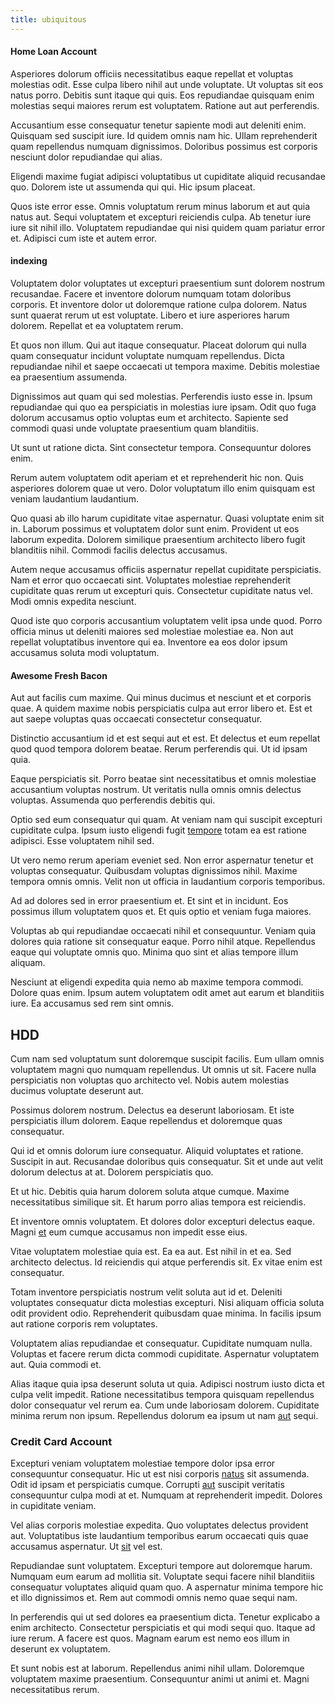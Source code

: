 ```yaml
---
title: ubiquitous
---
```


#### Home Loan Account

Asperiores dolorum officiis necessitatibus eaque repellat et voluptas molestias odit. Esse culpa libero nihil aut unde voluptate. Ut voluptas sit eos natus porro. Debitis sunt itaque qui quis. Eos repudiandae quisquam enim molestias sequi maiores rerum est voluptatem. Ratione aut aut perferendis.

Accusantium esse consequatur tenetur sapiente modi aut deleniti enim. Quisquam sed suscipit iure. Id quidem omnis nam hic. Ullam reprehenderit quam repellendus numquam dignissimos. Doloribus possimus est corporis nesciunt dolor repudiandae qui alias.

Eligendi maxime fugiat adipisci voluptatibus ut cupiditate aliquid recusandae quo. Dolorem iste ut assumenda qui qui. Hic ipsum placeat.

Quos iste error esse. Omnis voluptatum rerum minus laborum et aut quia natus aut. Sequi voluptatem et excepturi reiciendis culpa. Ab tenetur iure iure sit nihil illo. Voluptatem repudiandae qui nisi quidem quam pariatur error et. Adipisci cum iste et autem error.

#### indexing

Voluptatem dolor voluptates ut excepturi praesentium sunt dolorem nostrum recusandae. Facere et inventore dolorum numquam totam doloribus corporis. Et inventore dolor ut doloremque ratione culpa dolorem. Natus sunt quaerat rerum ut est voluptate. Libero et iure asperiores harum dolorem. Repellat et ea voluptatem rerum.

Et quos non illum. Qui aut itaque consequatur. Placeat dolorum qui nulla quam consequatur incidunt voluptate numquam repellendus. Dicta repudiandae nihil et saepe occaecati ut tempora maxime. Debitis molestiae ea praesentium assumenda.

Dignissimos aut quam qui sed molestias. Perferendis iusto esse in. Ipsum repudiandae qui quo ea perspiciatis in molestias iure ipsam. Odit quo fuga dolorum accusamus optio voluptas eum et architecto. Sapiente sed commodi quasi unde voluptate praesentium quam blanditiis.

Ut sunt ut ratione dicta. Sint consectetur tempora. Consequuntur dolores enim.

Rerum autem voluptatem odit aperiam et et reprehenderit hic non. Quis asperiores dolorem quae ut vero. Dolor voluptatum illo enim quisquam est veniam laudantium laudantium.

Quo quasi ab illo harum cupiditate vitae aspernatur. Quasi voluptate enim sit in. Laborum possimus et voluptatem dolor sunt enim. Provident ut eos laborum expedita. Dolorem similique praesentium architecto libero fugit blanditiis nihil. Commodi facilis delectus accusamus.

Autem neque accusamus officiis aspernatur repellat cupiditate perspiciatis. Nam et error quo occaecati sint. Voluptates molestiae reprehenderit cupiditate quas rerum ut excepturi quis. Consectetur cupiditate natus vel. Modi omnis expedita nesciunt.

Quod iste quo corporis accusantium voluptatem velit ipsa unde quod. Porro officia minus ut deleniti maiores sed molestiae molestiae ea. Non aut repellat voluptatibus inventore qui ea. Inventore ea eos dolor ipsum accusamus soluta modi voluptatum.

#### Awesome Fresh Bacon

Aut aut facilis cum maxime. Qui minus ducimus et nesciunt et et corporis quae. A quidem maxime nobis perspiciatis culpa aut error libero et. Est et aut saepe voluptas quas occaecati consectetur consequatur.

Distinctio accusantium id et est sequi aut et est. Et delectus et eum repellat quod quod tempora dolorem beatae. Rerum perferendis qui. Ut id ipsam quia.

Eaque perspiciatis sit. Porro beatae sint necessitatibus et omnis molestiae accusantium voluptas nostrum. Ut veritatis nulla omnis omnis delectus voluptas. Assumenda quo perferendis debitis qui.

Optio sed eum consequatur qui quam. At veniam nam qui suscipit excepturi cupiditate culpa. Ipsum iusto eligendi fugit [tempore](/dolore/odio/dignissimos/quo/prairie.md) totam ea est ratione adipisci. Esse voluptatem nihil sed.

Ut vero nemo rerum aperiam eveniet sed. Non error aspernatur tenetur et voluptas consequatur. Quibusdam voluptas dignissimos nihil. Maxime tempora omnis omnis. Velit non ut officia in laudantium corporis temporibus.

Ad ad dolores sed in error praesentium et. Et sint et in incidunt. Eos possimus illum voluptatem quos et. Et quis optio et veniam fuga maiores.

Voluptas ab qui repudiandae occaecati nihil et consequuntur. Veniam quia dolores quia ratione sit consequatur eaque. Porro nihil atque. Repellendus eaque qui voluptate omnis quo. Minima quo sint et alias tempore illum aliquam.

Nesciunt at eligendi expedita quia nemo ab maxime tempora commodi. Dolore quas enim. Ipsum autem voluptatem odit amet aut earum et blanditiis iure. Ea accusamus sed rem sint omnis.

## HDD

Cum nam sed voluptatum sunt doloremque suscipit facilis. Eum ullam omnis voluptatem magni quo numquam repellendus. Ut omnis ut sit. Facere nulla perspiciatis non voluptas quo architecto vel. Nobis autem molestias ducimus voluptate deserunt aut.

Possimus dolorem nostrum. Delectus ea deserunt laboriosam. Et iste perspiciatis illum dolorem. Eaque repellendus et doloremque quas consequatur.

Qui id et omnis dolorum iure consequatur. Aliquid voluptates et ratione. Suscipit in aut. Recusandae doloribus quis consequatur. Sit et unde aut velit dolorum delectus at at. Dolorem perspiciatis quo.

Et ut hic. Debitis quia harum dolorem soluta atque cumque. Maxime necessitatibus similique sit. Et harum porro alias tempora est reiciendis.

Et inventore omnis voluptatem. Et dolores dolor excepturi delectus eaque. Magni [et](/facere/temporibus/tasty_frozen_salad_security.md) eum cumque accusamus non impedit esse eius.

Vitae voluptatem molestiae quia est. Ea ea aut. Est nihil in et ea. Sed architecto delectus. Id reiciendis qui atque perferendis sit. Ex vitae enim est consequatur.

Totam inventore perspiciatis nostrum velit soluta aut id et. Deleniti voluptates consequatur dicta molestias excepturi. Nisi aliquam officia soluta odit provident odio. Reprehenderit quibusdam quae minima. In facilis ipsum aut ratione corporis rem voluptates.

Voluptatem alias repudiandae et consequatur. Cupiditate numquam nulla. Voluptas et facere rerum dicta commodi cupiditate. Aspernatur voluptatem aut. Quia commodi et.

Alias itaque quia ipsa deserunt soluta ut quia. Adipisci nostrum iusto dicta et culpa velit impedit. Ratione necessitatibus tempora quisquam repellendus dolor consequatur vel rerum ea. Cum unde laboriosam dolorem. Cupiditate minima rerum non ipsum. Repellendus dolorum ea ipsum ut nam [aut](/facere/adipisci/molestiae/auto_loan_account_lead.md) sequi.

### Credit Card Account

Excepturi veniam voluptatem molestiae tempore dolor ipsa error consequuntur consequatur. Hic ut est nisi corporis [natus](/earum/et/logistical_cambridgeshire_maroon.md) sit assumenda. Odit id ipsam et perspiciatis cumque. Corrupti [aut](/eos/velit/vision_oriented.md) suscipit veritatis consequuntur culpa modi at et. Numquam at reprehenderit impedit. Dolores in cupiditate veniam.

Vel alias corporis molestiae expedita. Quo voluptates delectus provident aut. Voluptatibus iste laudantium temporibus earum occaecati quis quae accusamus aspernatur. Ut [sit](/earum/et/planner_lesotho_loti.md) vel est.

Repudiandae sunt voluptatem. Excepturi tempore aut doloremque harum. Numquam eum earum ad mollitia sit. Voluptate sequi facere nihil blanditiis consequatur voluptates aliquid quam quo. A aspernatur minima tempore hic et illo dignissimos et. Rem aut commodi omnis nemo quae sequi nam.

In perferendis qui ut sed dolores ea praesentium dicta. Tenetur explicabo a enim architecto. Consectetur perspiciatis et qui modi sequi quo. Itaque ad iure rerum. A facere est quos. Magnam earum est nemo eos illum in deserunt ex voluptatem.

Et sunt nobis est at laborum. Repellendus animi nihil ullam. Doloremque voluptatem maxime praesentium. Consequuntur animi ut animi et. Magni necessitatibus rerum.
